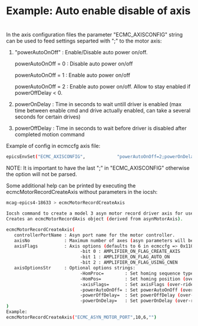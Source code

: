 # Example: Auto enable disable of axis
# 

In the axis configuration files the parameter "ECMC_AXISCONFIG" string can be used to feed settings separted with ";" to the motor axis:

1. "powerAutoOnOff" : Enable/Disable auto power on/off.

   powerAutoOnOff = 0 : Disable auto power on/off 

   powerAutoOnOff = 1 : Enable auto power on/off 

   powerAutoOnOff = 2 : Enable auto power on/off. Allow to stay enabled if  powerOffDelay < 0.
 
2. powerOnDelay : Time in seconds to wait untill driver is enabled (max time between enable cmd and drive actually enabled, can take a several seconds for certain drives)

3. powerOffDelay : Time in seconds to wait before driver is disabled after completed motion command

Example of config in ecmccfg axis file:
 ```bash
epicsEnvSet("ECMC_AXISCONFIG",            "powerAutoOnOff=2;powerOnDelay=6.0;powerOffDelay=1.0;")

 ```
NOTE: It is important to have the last ";" in "ECMC_AXISCONFIG" otherwise the option will not be parsed.

Some additional help can be printed by executing the ecmcMotorRecordCreateAxis without parameters in the iocsh:

 ```bash
mcag-epics4-18633 > ecmcMotorRecordCreateAxis

Iocsh command to create a model 3 asyn motor record driver axis for use with ECMC.
Creates an ecmcMotorRecordAxis object (derived from asynMotorAxis).

ecmcMotorRecordCreateAxis(
    controllerPortName : Asyn port name for the motor controller.                          : "ECMC_ASYN_MOTOR_PORT"
    axisNo             : Maximum number of axes (asyn parameters will be created for all). : "10"
    axisFlags          : Axis options (defaults to 6 in ecmccfg => 0x110):                 : "6"
                             -bit 0 : AMPLIFIER_ON_FLAG_CREATE_AXIS
                             -bit 1 : AMPLIFIER_ON_FLAG_AUTO_ON
                             -bit 2 : AMPLIFIER_ON_FLAG_USING_CNEN
    axisOptionsStr     : Optional options strings:                                         : "" 
                             -HomProc=        : Set homing sequence type (over-rides/writes def in record/param)
                             -HomPos=         : Set homing position (over-rides/writes def in record/param)
                             -axisFlags=      : Set axisFlags (over-rides/writes axisFlags in this call)
                             -powerAutoOnOff= : Set powerAutoOnOff (over-rides/writes def in record/param)
                             -powerOffDelay=  : Set powerOffDelay (over-rides/writes def in record/param)
                             -powerOnDelay=   : Set powerOnDelay (over-rides/writes def in record/param)
)
Example:
ecmcMotorRecordCreateAxis("ECMC_ASYN_MOTOR_PORT",10,6,"")

```

